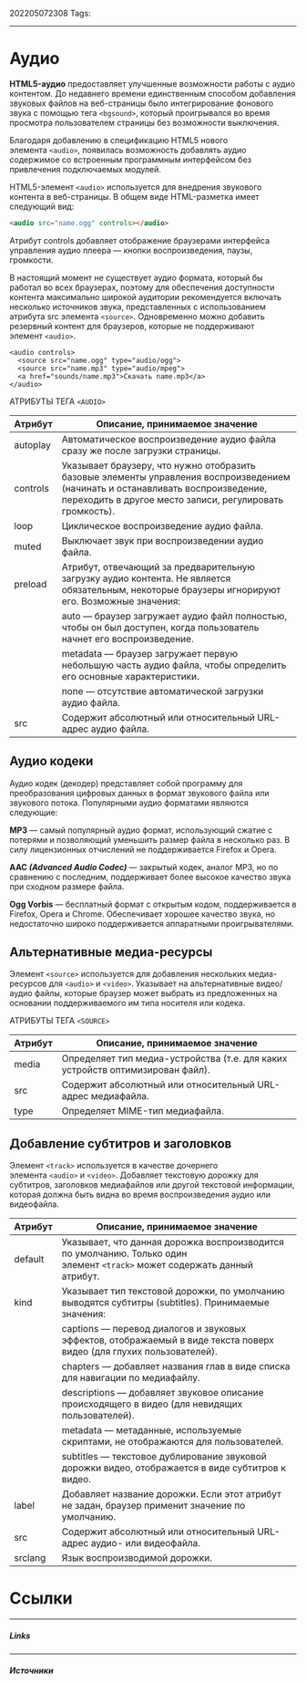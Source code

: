 202205072308
Tags:
___
# Аудио

**HTML5-аудио** предоставляет улучшенные возможности работы с аудио контентом. До недавнего времени единственным способом добавления звуковых файлов на веб-страницы было интегрирование фонового звука с помощью тега `<bgsound>`, который проигрывался во время просмотра пользователем страницы без возможности выключения.

Благодаря добавлению в спецификацию HTML5 нового элемента `<audio>`, появилась возможность добавлять аудио содержимое со встроенным программным интерфейсом без привлечения подключаемых модулей.

HTML5-элемент `<audio>` используется для внедрения звукового контента в веб-страницы. В общем виде HTML-разметка имеет следующий вид:

```html
<audio src="name.ogg" controls></audio>
```

Атрибут controls добавляет отображение браузерами интерфейса управления аудио плеера — кнопки воспроизведения, паузы, громкости.

В настоящий момент не существует аудио формата, который бы работал во всех браузерах, поэтому для обеспечения доступности контента максимально широкой аудитории рекомендуется включать несколько источников звука, представленных с использованием атрибута src элемента `<source>`. Одновременно можно добавить резервный контент для браузеров, которые не поддерживают элемент `<audio>`.

```
<audio controls>
  <source src="name.ogg" type="audio/ogg">
  <source src="name.mp3" type="audio/mpeg">
  <a href="sounds/name.mp3">Скачать name.mp3</a>
</audio>
```

АТРИБУТЫ ТЕГА `<AUDIO>`

| Атрибут  | Описание, принимаемое значение                                                                                                                                                              |
| -------- | ------------------------------------------------------------------------------------------------------------------------------------------------------------------------------------------- |
| autoplay | Автоматическое воспроизведение аудио файла сразу же после загрузки страницы.                                                                                                                |
| controls | Указывает браузеру, что нужно отобразить базовые элементы управления воспроизведением (начинать и останавливать воспроизведение, переходить в другое место записи, регулировать громкость). |
| loop     | Циклическое воспроизведение аудио файла.                                                                                                                                                    |
| muted    | Выключает звук при воспроизведении аудио файла.                                                                                                                                             |
| preload  | Атрибут, отвечающий за предварительную загрузку аудио контента. Не является обязательным, некоторые браузеры игнорируют его. Возможные значения:                                            |
|          | auto — браузер загружает аудио файл полностью, чтобы он был доступен, когда пользователь начнет его воспроизведение.                                                                        |
|          | metadata — браузер загружает первую небольшую часть аудио файла, чтобы определить его основные характеристики.                                                                              |
|          | none — отсутствие автоматической загрузки аудио файла.                                                                                                                                      |
| src      |   Содержит абсолютный или относительный URL-адрес аудио файла.                                                                                                                                                                                          |


## Аудио кодеки
Аудио кодек (декодер) представляет собой программу для преобразования цифровых данных в формат звукового файла или звукового потока. Популярными аудио форматами являются следующие:

**MP3** — самый популярный аудио формат, использующий сжатие с потерями и позволяющий уменьшить размер файла в несколько раз. В силу лицензионных отчислений не поддерживается Firefox и Opera.

**AAC _(Advanced Audio Codec)_** — закрытый кодек, аналог MP3, но по сравнению с последним, поддерживает более высокое качество звука при сходном размере файла.

**Ogg Vorbis** — бесплатный формат с открытым кодом, поддерживается в Firefox, Opera и Chrome. Обеспечивает хорошее качество звука, но недостаточно широко поддерживается аппаратными проигрывателями.


## Альтернативные медиа-ресурсы
Элемент `<source>` используется для добавления нескольких медиа-ресурсов для `<audio>` и `<video>`. Указывает на альтернативные видео/аудио файлы, которые браузер может выбрать из предложенных на основании поддерживаемого им типа носителя или кодека.


АТРИБУТЫ ТЕГА `<SOURCE>`

| **Атрибут** | **Описание, принимаемое значение**                                             |
| ----------- | ------------------------------------------------------------------------------ |
| media       | Определяет тип медиа-устройства (т.е. для каких устройств оптимизирован файл). |
| src         | Содержит абсолютный или относительный URL-адрес медиафайла.                    |
| type        | Определяет MIME-тип медиафайла.                                                |


## Добавление субтитров и заголовков

Элемент `<track>` используется в качестве дочернего элемента `<audio>` и `<video>`. Добавляет текстовую дорожку для субтитров, заголовков медиафайлов или другой текстовой информации, которая должна быть видна во время воспроизведения аудио или видеофайла.

| **Атрибут** | **Описание, принимаемое значение**                                                                                        |
 | ----------- | ------------------------------------------------------------------------------------------------------------------------- |
 | default     | Указывает, что данная дорожка воспроизводится по умолчанию. Только один элемент `<track>` может содержать данный атрибут. |
 | kind        | Указывает тип текстовой дорожки, по умолчанию выводятся субтитры (subtitles). Принимаемые значения:                       |
 |             | captions — перевод диалогов и звуковых эффектов, отображаемый в виде текста поверх видео (для глухих пользователей).      |
 |             | chapters — добавляет названия глав в виде списка для навигации по медиафайлу.                                             |
 |             | descriptions — добавляет звуковое описание происходящего в видео (для невидящих пользователей).                           |
 |             | metadata — метаданные, используемые скриптами, не отображаются для пользователей.                                         |
 |             | subtitles — текстовое дублирование звуковой дорожки видео, отображается в виде субтитров к видео.                         |
 | label       | Добавляет название дорожки. Если этот атрибут не задан, браузер применит значение по умолчанию.                           |
 | src         | Содержит абсолютный или относительный URL-адрес аудио- или видеофайла.                                                    |
 | srclang     |  Язык воспроизводимой дорожки.                                                                                
 



# Ссылки
___
##### Links


---
##### Источники
